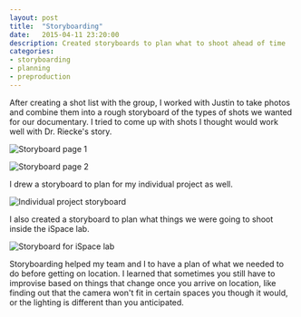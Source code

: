 ```yaml
---
layout: post
title:  "Storyboarding"
date:   2015-04-11 23:20:00
description: Created storyboards to plan what to shoot ahead of time
categories:
- storyboarding
- planning
- preproduction
---
```


After creating a shot list with the group, I worked with Justin to take photos and combine them into a rough storyboard of the types of shots we wanted for our documentary. I tried to come up with shots I thought would work well with Dr. Riecke's story.

![Storyboard page 1](/iat344-film-blog/assets/img/storyboard-pg-1.jpg)

![Storyboard page 2](/iat344-film-blog/assets/img/storyboard-pg-2.jpg)

I drew a storyboard to plan for my individual project as well.

![Individual project storyboard](/iat344-film-blog/assets/img/individual-storyboard.jpg)

I also created a storyboard to plan what things we were going to shoot inside the iSpace lab.

![Storyboard for iSpace lab](/iat344-film-blog/assets/img/storyboard-lab.jpg)

Storyboarding helped my team and I to have a plan of what we needed to do before getting on location. I learned that sometimes you still have to improvise based on things that change once you arrive on location, like finding out that the camera won't fit in certain spaces you though it would, or the lighting is different than you anticipated.

<!-- [Jekyll][jekyll] is a static site generator, an open-source tool for creating simple yet powerful websites of all shapes and sizes. Here is a little quote from the official website:

> It takes a template directory containing raw text files in various formats, runs it through [Markdown][markdown] (or [Textile][textile]) and Liquid converters, and spits out a complete, ready-to-publish static website suitable for serving with your favorite web server. Jekyll also happens to be the engine behind [GitHub Pages][github-pages], which means you can use Jekyll to host your project’s page, blog, or website from GitHub’s servers for free.
> - jekyllrb.com

Check out the [Jekyll docs][jekyll] for more info on how to get the most out of Jekyll. File all bugs/feature requests at [Jekyll's GitHub repo][jekyll-gh].
 -->
[jekyll-gh]: https://github.com/mojombo/jekyll
[jekyll]:    http://jekyllrb.com
[markdown]: http://daringfireball.net/projects/markdown/
[textile]: http://redcloth.org/textile
[github-pages]: http://pages.github.com/
